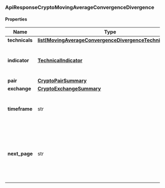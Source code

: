 

[//]: # (CLASS:ApiResponseCryptoMovingAverageConvergenceDivergence)

[//]: # (KIND:object)

### ApiResponseCryptoMovingAverageConvergenceDivergence

#### Properties

[//]: # (START_DEFINITION)

Name | Type | Description
------------ | ------------- | -------------
**technicals** | [**list[MovingAverageConvergenceDivergenceTechnicalValue]**](MovingAverageConvergenceDivergenceTechnicalValue.md) |  &nbsp;
**indicator** | [**TechnicalIndicator**](TechnicalIndicator.md) | The name and symbol of the technical indicator &nbsp;
**pair** | [**CryptoPairSummary**](CryptoPairSummary.md) |  &nbsp;
**exchange** | [**CryptoExchangeSummary**](CryptoExchangeSummary.md) |  &nbsp;
**timeframe** | str | The time interval for the crypto currency prices &nbsp;
**next_page** | str | The token required to request the next page of the data. If null, no further results are available. &nbsp;

[//]: # (END_DEFINITION)


[//]: # (CONTAINED_CLASS:MovingAverageConvergenceDivergenceTechnicalValue)


[//]: # (CONTAINED_CLASS:TechnicalIndicator)


[//]: # (CONTAINED_CLASS:CryptoPairSummary)


[//]: # (CONTAINED_CLASS:CryptoExchangeSummary)



